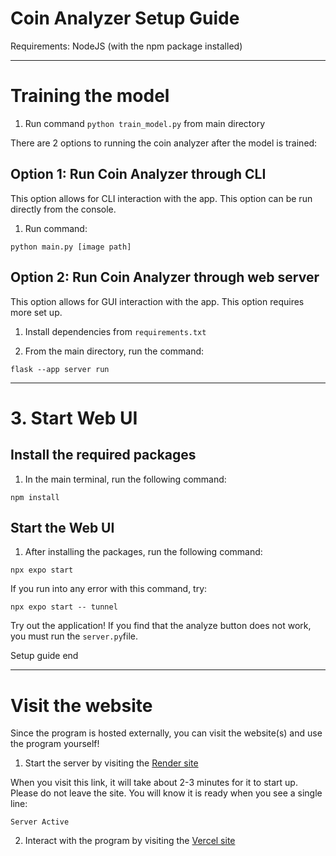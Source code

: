 
# Coin Analyzer Setup Guide
Requirements: NodeJS (with the npm package installed)

---
# Training the model

1. Run command `python train_model.py` from main directory

There are 2 options to running the coin analyzer after the model is trained:

## Option 1: Run Coin Analyzer through CLI

This option allows for CLI interaction with the app. This option can be run directly from the console.

1. Run command:

```
python main.py [image path]
```

## Option 2: Run Coin Analyzer through web server

This option allows for GUI interaction with the app. This option requires more set up.

1. Install dependencies from `requirements.txt`

2. From the main directory, run the command:

```
flask --app server run
``` 

---
# 3. Start Web UI

## Install the required packages

1. In the main terminal, run the following command:

```
npm install
```
## Start the Web UI

1. After installing the packages, run the following command:

```
npx expo start
```

If you run into any error with this command, try:

```
npx expo start -- tunnel
```
Try out the application! If you find that the analyze button does not work, you must run the ```server.py```file.

Setup guide end

---
# Visit the website 

Since the program is hosted externally, you can visit the website(s) and use the program yourself!

1. Start the server by visiting the [Render site](https://banknoteanalyzer-so7n.onrender.com/)

When you visit this link, it will take about 2-3 minutes for it to start up. Please do not leave the site. You will know it is ready when you see a single line:

```
Server Active
```

2. Interact with the program by visiting the [Vercel site](https://banknote-analyzer-mdym.vercel.app/)

